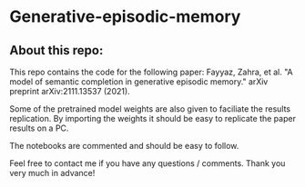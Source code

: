 # Generative-episodic-memory
## About this repo:

This repo contains the code for the following paper: 
Fayyaz, Zahra, et al. "A model of semantic completion in generative episodic memory." arXiv preprint arXiv:2111.13537 (2021).

Some of the pretrained model weights are also given to faciliate the results replication. By importing the weights it should be easy to replicate the paper results on a PC.

The notebooks are commented and should be easy to follow.

Feel free to contact me if you have any questions / comments. Thank you very much in advance!
